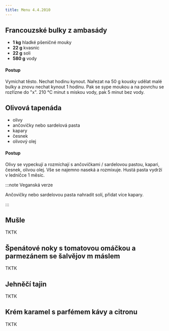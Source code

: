 ```yaml
---
title: Menu 4.4.2010
---
```


## Francouzské bulky z ambasády

- **1 kg** hladké pšeničné mouky
- **22 g** kvasnic
- **22 g** soli
- **580 g** vody

#### Postup

Vymíchat těsto. Nechat hodinu kynout. Nařezat na 50 g kousky udělat malé bulky a znovu nechat kynout 1 hodinu. Pak se sype moukou a na povrchu se rozřízne do "x". 210 °C minut s miskou vody, pak 5 minut
bez vody.

## Olivová tapenáda

- olivy
- ančovičky nebo sardelová pasta
- kapary
- česnek
- olivový olej

#### Postup

Olivy se vypeckují a rozmíchají s ančovičkami / sardelovou pastou, kapari, česnek, olivou olej. Vše se najemno naseká a rozmixuje. Hustá pasta vydrží v ledničce 1 měsíc.

:::note Veganská verze

Ančovičky nebo sardelovou pasta nahradit solí, přidat více kapary.

:::

## Mušle

TKTK

## Špenátové noky s tomatovou omáčkou a parmezánem se šalvějov m máslem

TKTK

## Jehněčí tajin

TKTK

## Krém karamel s parfémem kávy a citronu

TKTK

